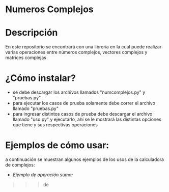 # Numeros Complejos
# Descripción
En este repositorio se encontrará con una librería en la cual puede realizar varias operaciones entre números complejos, vectores complejos y matrices complejas

# ¿Cómo instalar?
- se debe descargar los archivos llamados "numcomplejos.py" y "pruebas.py"
- para ejecutar los casos de prueba solamente debe correr el archivo llamado "pruebas.py"
- para ingresar distintos casos de prueba debe descargar el archivo llamado "uso.py" y ejecutarlo, ahí se le mostrará las distintas opciones que tiene y sus respectivas operaciones

# Ejemplos de cómo usar:
a continuación se muestran algunos ejemplos de los usos de la calculadora de complejos:

- *Ejemplo de operación suma:*
>>>de
